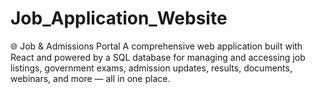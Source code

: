 # Job_Application_Website
🌐 Job &amp; Admissions Portal A comprehensive web application built with React and powered by a SQL database for managing and accessing job listings, government exams, admission updates, results, documents, webinars, and more — all in one place.
